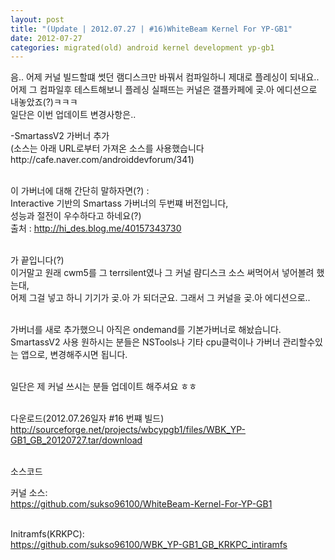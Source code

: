 ```yaml
---
layout: post
title: "(Update | 2012.07.27 | #16)WhiteBeam Kernel For YP-GB1"
date: 2012-07-27
categories: migrated(old) android kernel development yp-gb1
---
```


음.. 어제 커널 빌드할떄 썻던 램디스크만 바꿔서 컴파일하니 제대로 플레싱이 되내요..<br>
어제 그 컴파일후 테스트해보니 플레싱 실패뜨는 커널은 갤플카페에 곶.아 에디션으로 내놓았죠(?)ㅋㅋㅋ<br>
일단은 이번 업데이트 변경사항은..<br>

-SmartassV2 가버너 추가<br>
(소스는 아래 URL로부터 가져온 소스를 사용했습니다http://cafe.naver.com/androiddevforum/341)<br><br>

이 가버너에 대해 간단히 말하자면(?) :<br>
Interactive 기반의 Smartass 가버너의 두번쨰 버전입니다,<br>
성능과 절전이 우수하다고 하네요(?)<br>
출처 : http://hi_des.blog.me/40157343730<br><br>


가 끝입니다(?)<br>
 이거말고 원래 cwm5를 그 terrsilent였나 그 커널 럄디스크 소스 써먹어서 넣어볼려 했는대,<br>
어제 그걸 넣고 하니 기기가 곶.아 가 되더군요. 그래서 그 커널을 곶.아 에디션으로..<br><br>


가버너를 새로 추가했으니 아직은 ondemand를 기본가버너로 해놨습니다.<br>
SmartassV2 사용 원하시는 분들은 NSTools나 기타 cpu클럭이나 가버너 관리할수있는 앱으로, 변경해주시면 됩니다. <br><br>

일단은 제 커널 쓰시는 분들 업데이트 해주셔요 ㅎㅎ<br><br>


다운로드(2012.07.26일자 #16 번쨰 빌드)<br>
http://sourceforge.net/projects/wbcypgb1/files/WBK_YP-GB1_GB_20120727.tar/download<br><br>

소스코드<br>

커널 소스:<br>
https://github.com/sukso96100/WhiteBeam-Kernel-For-YP-GB1<br><br>

Initramfs(KRKPC):<br>
https://github.com/sukso96100/WBK_YP-GB1_GB_KRKPC_intiramfs<br>
